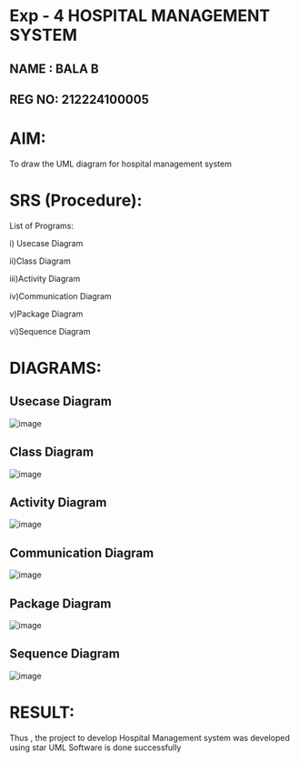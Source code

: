 # Exp - 4 HOSPITAL MANAGEMENT SYSTEM
## NAME  : BALA B
## REG NO: 212224100005


# AIM:
To draw the UML diagram for hospital management system


# SRS (Procedure):
List of Programs:

i) Usecase Diagram

ii)Class Diagram

iii)Activity Diagram

iv)Communication Diagram

v)Package Diagram

vi)Sequence Diagram

# DIAGRAMS:
## Usecase Diagram
![image](https://github.com/user-attachments/assets/2f8ea086-8198-4253-8942-b696245a3b82)


## Class Diagram
![image](https://github.com/user-attachments/assets/8fcdb7cc-4aa6-4b2a-bd83-02cb046e1b26)


## Activity Diagram
![image](https://github.com/user-attachments/assets/8201097c-e390-4967-b0bf-18e1d767520a)


## Communication Diagram
![image](https://github.com/user-attachments/assets/60dad68a-b0f3-4b3b-a085-512c6cfdbea3)



## Package Diagram
![image](https://github.com/user-attachments/assets/09e5aaeb-44ae-45eb-a0d2-960ad937f8ca)



## Sequence Diagram
![image](https://github.com/user-attachments/assets/910a48d8-600a-4bf4-8eec-36fa3955cd46)



# RESULT:
Thus , the project to develop Hospital Management system was developed using  star UML Software is done successfully
